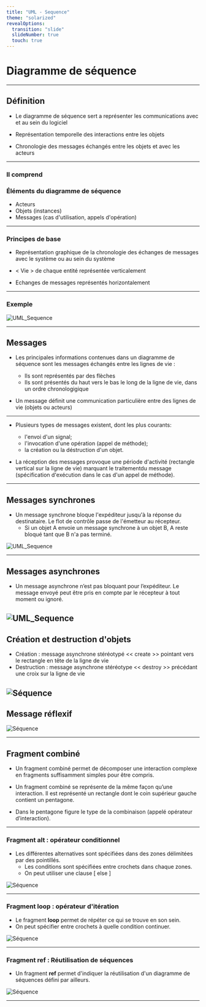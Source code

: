 ```yaml
---
title: "UML - Sequence"
theme: "solarized"
revealOptions:
  transition: "slide"
  slideNumber: true
  touch: true
---
```


# Diagramme de séquence

---

## Définition

- Le diagramme de séquence sert a représenter les communications avec et au sein du logiciel

- Représentation temporelle des interactions entre les objets

- Chronologie des messages échangés entre les objets et avec les acteurs

----

### Il comprend 

### Éléments du diagramme de séquence

- Acteurs
- Objets (instances)
- Messages (cas d'utilisation, appels d'opération)

----

### Principes de base

- Représentation graphique de la chronologie des échanges de messages avec le système ou au sein du système

- < Vie > de chaque entité représentée verticalement
- Echanges de messages représentés horizontalement

----

### Exemple

![UML_Sequence](assets/diagSequence.png)


---

## Messages

- Les principales informations contenues dans un diagramme de séquence sont les messages échangés entre les lignes de vie :

  + Ils sont représentés par des flèches
  + Ils sont présentés du haut vers le bas le long de la ligne de vie, dans un ordre chronologigique

- Un message définit une communication particulière entre des lignes de vie (objets ou acteurs)

----

- Plusieurs types de messages existent, dont les plus courants:
  + l'envoi d'un signal;
  + l'invocation d'une opération (appel de méthode);
  + la création ou la déstruction d'un objet.

- La réception des messages provoque une période d'activité (rectangle vertical sur la ligne de vie) marquant le traitementdu message (spécification d'exécution dans le cas d'un appel de méthode).

---

## Messages synchrones

- Un message synchrone bloque l'expéditeur jusqu'à la réponse du destinataire. Le flot de contrôle passe de l'émetteur au récepteur.
  + Si un objet A envoie un message synchrone à un objet B, A reste bloqué tant que B n'a pas terminé.

![UML_Sequence](assets/messageSynchrone.png)

----

## Messages asynchrones

- Un message asynchrone n’est pas bloquant pour l’expéditeur. Le message envoyé peut être pris en compte par le récepteur à tout moment ou ignoré.

![UML_Sequence](assets/messageAsynchrone.png)
---

## Création et destruction d'objets


- Création : message asynchrone stéréotypé << create >> pointant vers le rectangle en tête de la ligne de vie
- Destruction : message asynchrone stéréotype << destroy >> précédant une croix sur la ligne de vie

![Séquence](assets/createOrDestroy.png)<!-- .element width="60%"  -->
---

## Message réflexif

![Séquence](assets/sequenceReflexif.png)

---

## Fragment combiné

- Un fragment combiné permet de décomposer une interaction complexe en fragments suffisamment simples pour être compris.

- Un fragment combiné se représente de la même façon qu’une interaction. Il est représenté un rectangle dont le coin supérieur gauche contient un pentagone.

- Dans le pentagone figure le type de la combinaison (appelé opérateur d’interaction).

----

### Fragment alt : opérateur conditionnel

- Les différentes alternatives sont spécifiées dans des zones délimitées par des pointillés.
  + Les conditions sont spécifiées entre crochets dans chaque zones.
  + On peut utiliser une clause [ else ]

![Séquence](assets/sequenceAlt.png)

----

### Fragment loop : opérateur d'itération

- Le fragment **loop** permet de répéter ce qui se trouve en son sein.
- On peut spécifier entre crochets à quelle condition continuer.

![Séquence](assets/sequenceLoop.png)

----

### Fragment ref : Réutilisation de séquences 

- Un fragment **ref** permet d'indiquer la réutilisation d'un diagramme de séquences défini par ailleurs.

![Séquence](assets/sequenceRef.png)

---





